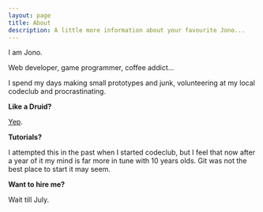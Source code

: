 ```yaml
---
layout: page
title: About
description: A little more information about your favourite Jono...
---
```


I am Jono.

Web developer, game programmer, coffee addict...

I spend my days making small prototypes and junk, volunteering at my local codeclub and procrastinating.

**Like a Druid?**

<a href="http://druidjono.com">Yep</a>.

**Tutorials?**

I attempted this in the past when I started codeclub, but I feel that now after a year of it my mind is far more in tune with 10 years olds. Git was not the best place to start it may seem.

**Want to hire me?**

Wait till July.

<!--<span style="font-size:11px">Bitcoin : <a href="bitcoin:1CXkgx881fC9EVkA4pyW2dqqZc9ETZSMRE?label=Jono%20says%20thanks!">1CXkgx881fC9EVkA4pyW2dqqZc9ETZSMRE</a></span>-->
